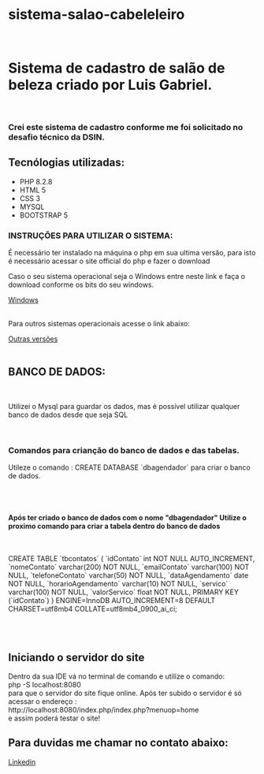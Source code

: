 # sistema-salao-cabeleleiro
<br>

<h1 text-align>Sistema de cadastro de salão de beleza criado por Luis Gabriel. </h1>
<br>
<h3>Crei este sistema de cadastro conforme me foi solicitado no desafio técnico da DSIN.</h3>
<H2>Tecnólogias utilizadas:</H2>
<ul>
  <li> PHP 8.2.8</li>
  <li> HTML 5</li>
  <li> CSS 3</li>
  <li> MYSQL</li>
  <li> BOOTSTRAP 5</li>
</ul>

<H3> INSTRUÇÕES PARA UTILIZAR O SISTEMA:</H3>
<p>É necessário ter instalado na máquina o php em sua ultima versão, para isto é necessário acessar o site official do php e fazer o download</p>
<p>Caso o seu sistema operacional seja o Windows entre neste link e faça o download conforme os bits do seu windows.</p>
<a href="https://windows.php.net/download#php-8.2">Windows</a>
<br>
<br>
<p>Para outros sistemas operacionais acesse o link abaixo:</p>
<a href="https://www.php.net/downloads.php">Outras versões</a>
<br>
<br>
<h2>BANCO DE DADOS:</h2>
<br>
<p>Utilizei o Mysql para guardar os dados, mas é possível utilizar qualquer banco de dados desde que seja SQL</p>
<br>
<h3>Comandos para crianção do banco de dados e das tabelas.</h3>
<p>Utileze o comando :  CREATE DATABASE `dbagendador`  para criar o banco de dados.</p>
<br>
<br>
<h4>Após ter criado o banco de dados com o nome "dbagendador" Utilize o proximo comando para criar a tabela dentro do banco de dados </h4>
<br>
<p>CREATE TABLE `tbcontatos` (
  `idContato` int NOT NULL AUTO_INCREMENT,
  `nomeContato` varchar(200) NOT NULL,
  `emailContato` varchar(100) NOT NULL,
  `telefoneContato` varchar(50) NOT NULL,
  `dataAgendamento` date NOT NULL,
  `horarioAgendamento` varchar(10) NOT NULL,
  `servico` varchar(100) NOT NULL,
  `valorServico` float NOT NULL,
  PRIMARY KEY (`idContato`)
) ENGINE=InnoDB AUTO_INCREMENT=8 DEFAULT CHARSET=utf8mb4 COLLATE=utf8mb4_0900_ai_ci;
 </p>

<br>
<br>
<H2>Iniciando o servidor do site</H2>
<p>Dentro da sua IDE  vá no terminal de comando e utilize o comando: <br>  php -S localhost:8080 <br> para que o servidor do site fique online. Após ter subido o servidor é só acessar o endereço : <br>http://localhost:8080/index.php/index.php?menuop=home <br> e assim poderá testar o site! </p>

<h2>Para duvidas me chamar no contato abaixo:</h2>
<a href="https://www.linkedin.com/in/luis-gabriel-bernardi/">Linkedin</a>
